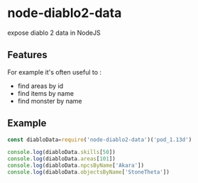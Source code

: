 # node-diablo2-data
expose diablo 2 data in NodeJS

## Features

For example it's often useful to : 

* find areas by id
* find items by name
* find monster by name

## Example

```js
const diabloData=require('node-diablo2-data')('pod_1.13d')

console.log(diabloData.skills[50])
console.log(diabloData.areas[101])
console.log(diabloData.npcsByName['Akara'])
console.log(diabloData.objectsByName['StoneTheta'])
```